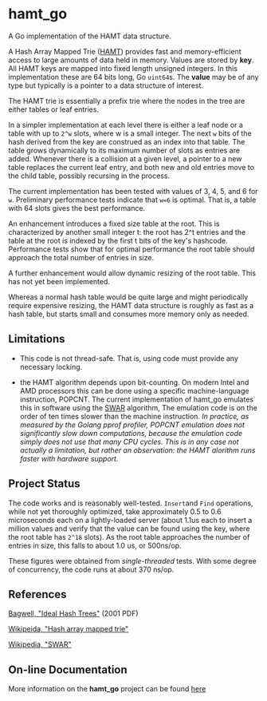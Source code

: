 # hamt_go

A Go implementation of the HAMT data structure.

A Hash Array Mapped Trie ([HAMT][bagwell2001])
provides fast and memory-efficient access to large amounts of data held
in memory.  Values are stored by **key**.  All HAMT keys are mapped into
fixed length unsigned integers. In this implementation these are 64 bits
long, Go `uint64`s.  The **value** may be of any type but typically is a
pointer to a data structure of interest.

The HAMT trie is essentially a prefix trie where the nodes in the tree
are either tables or leaf entries.

In a simpler implementation at each level there is either a leaf node
or a table with up to `2^w` slots, where w is a small
integer.  The next `w` bits of the hash
derived from the key are construed as an index into that table.  The
table grows dynamically to its maximum number of slots as entries are added.
Whenever there is a
collision at a given level, a pointer to a new table replaces the current
leaf entry,
and both new and old entries move to the child table, possibly
recursing in the process.

The current implementation has been tested with values of
3, 4, 5, and 6 for `w`.  Preliminary performance tests indicate
that `w=6` is optimal.  That is, a table with 64 slots gives the best
performance.

An enhancement introduces a fixed size table at the root.  This is
characterized by another small integer t: the root has 2^t entries
and the table at the root is indexed by the first t bits of the
key's hashcode.  Performance tests show that for optimal performance
the root table should approach the total number of entries in size.

A further enhancement would allow dynamic resizing of the root table.
This has not yet been implemented.

Whereas a normal hash table would be quite large and might periodically
require expensive resizing, the HAMT data structure is roughly
as fast as a hash table, but starts small and consumes more memory only
as needed.

## Limitations

* This code is not thread-safe.  That is, using code must provide any
necessary locking.

* the HAMT algorithm depends upon bit-counting.  On modern Intel and AMD
processors this
can be done using a specific machine-language instruction, POPCNT.  The current
implementation of hamt_go emulates this in software using the
[SWAR][wiki-swar] algorithm,  The emulation code is on the order of ten times
slower than the machine instruction.
*In practice, as measured by the Golang pprof profiler, POPCNT emulation does not significantly slow down computations, because the emulation code simply does not use that many CPU cycles.*
*This is in any case not actually a limitation, but rather an observation: the HAMT alorithm runs faster with hardware support.*

## Project Status

The code works and is reasonably well-tested.
`Insert`and  `Find` operations, while not yet thoroughly optimized,
take approximately  0.5 to 0.6 microseconds each on a lightly-loaded server
(about 1.1us each to insert a million values and verify that the
value can be found using the key, where the root table has `2^18` slots).  As the root table approaches the
number of entries in size, this falls to about 1.0 us, or 500ns/op.

These figures were obtained from *single-threaded* tests.  With some degree
of concurrency, the code runs at about 370 ns/op.

## References

[Bagwell, "Ideal Hash Trees"][bagwell2001]  (2001 PDF)

[Wikipeida, "Hash array mapped trie"][wiki-hamt]

[Wikipedia, "SWAR"][wiki-swar]


[bagwell2001]: http://infoscience.epfl.ch/record/64398/files/idealhashtrees.pdf

[wiki-hamt]: http://en.wikipedia.org/wiki/Hash_array_mapped_trie

[wiki-swar]: http://en.wikipedia.org/wiki/SWAR

## On-line Documentation

More information on the **hamt_go** project can be found
[here](://jddixon.github.io/hamt_go)
